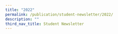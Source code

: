 ```yaml
---
title: "2022"
permalink: /publication/student-newsletter/2022/
description: ""
third_nav_title: Student Newsletter
---
```

